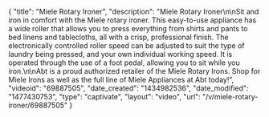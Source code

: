 {
    "title": "Miele Rotary Ironer",
    "description": "Miele Rotary Ironer\n\nSit and iron in comfort with the Miele rotary ironer. This easy-to-use appliance has a wide roller that allows you to press everything from shirts and pants to bed linens and tablecloths, all with a crisp, professional finish. The electronically controlled roller speed can be adjusted to suit the type of laundry being pressed, and your own individual working speed. It is operated through the use of a foot pedal, allowing you to sit while you iron.\n\nAbt is a proud authorized retailer of the Miele Rotary Irons. Shop for Miele Irons as well as the full line of Miele Appliances at Abt today!",
    "videoid": "69887505",
    "date_created": "1434982536",
    "date_modified": "1477430753",
    "type": "captivate",
    "layout": "video",
    "url": "\/v\/miele-rotary-ironer\/69887505"
}